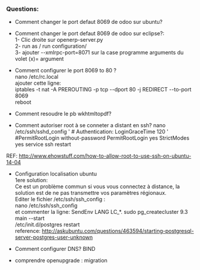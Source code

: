 ### Questions:    
- Comment changer le port defaut 8069 de odoo sur ubuntu?
- Comment changer le port defaut 8069 de odoo sur eclipse?:   
1- Clic droite sur openerp-server.py    
2- run as / run configuration/    
3- ajouter --xmlrpc-port=8071 sur la case programme arguments du volet (x)= argument    


- Comment configurer le port 8069 to 80 ?   
nano /etc/rc.local    
ajouter cette ligne:    
iptables -t nat -A PREROUTING -p tcp --dport 80 -j REDIRECT --to-port 8069    
reboot    

- Comment resoudre le pb wkhtmltopdf?
- Comment autoriser root à se conneter a distant en ssh?
nano /etc/ssh/sshd_config
' # Authentication:
LoginGraceTime 120
' #PermitRootLogin without-password
PermitRootLogin yes
StrictModes yes
service ssh restart

REF: http://www.ehowstuff.com/how-to-allow-root-to-use-ssh-on-ubuntu-14-04 

- Configuration localisation ubuntu  
1ere solution:   
Ce est un problème commun si vous vous connectez à distance, la solution est de ne pas transmettre vos paramètres régionaux.  
Editer le fichier /etc/ssh/ssh_config :    
nano /etc/ssh/ssh_config   
et commenter la ligne: SendEnv LANG LC_*. 
sudo pg_createcluster 9.3 main --start  
/etc/init.d/postgres restart  
reference: http://askubuntu.com/questions/463594/starting-postgresql-server-postgres-user-unknown

- Comment configurer DNS? BIND
- comprendre openupgrade : migration


